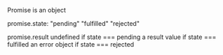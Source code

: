 Promise is an object

promise.state:
"pending"
"fulfilled"
"rejected"

promise.result
undefined if state === pending
a result value if state === fulfilled
an error object if state === rejected
